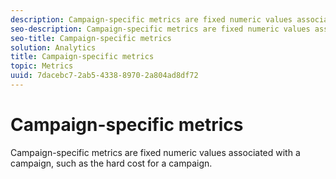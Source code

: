 ```yaml
---
description: Campaign-specific metrics are fixed numeric values associated with a campaign, such as the hard cost for a campaign.
seo-description: Campaign-specific metrics are fixed numeric values associated with a campaign, such as the hard cost for a campaign.
seo-title: Campaign-specific metrics
solution: Analytics
title: Campaign-specific metrics
topic: Metrics
uuid: 7dacebc7-2ab5-4338-8970-2a804ad8df72
---
```


# Campaign-specific metrics

Campaign-specific metrics are fixed numeric values associated with a campaign, such as the hard cost for a campaign.


